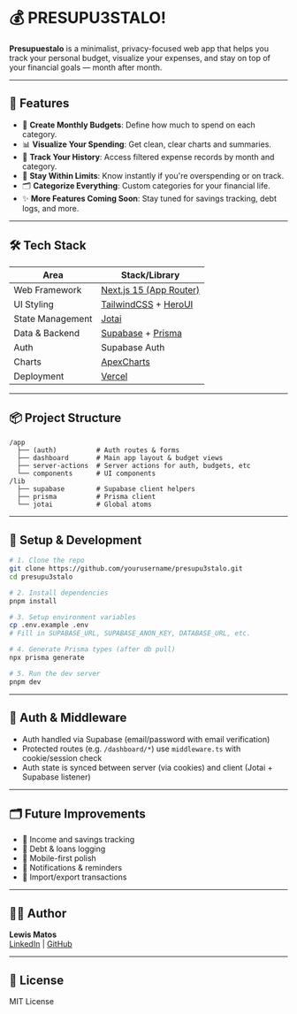 # 💰 PRESUPU3STALO!

**Presupuestalo** is a minimalist, privacy-focused web app that helps you track your personal budget, visualize your expenses, and stay on top of your financial goals — month after month.

---

## 🚀 Features

- 📅 **Create Monthly Budgets**: Define how much to spend on each category.
- 📊 **Visualize Your Spending**: Get clean, clear charts and summaries.
- 🧾 **Track Your History**: Access filtered expense records by month and category.
- 🚦 **Stay Within Limits**: Know instantly if you're overspending or on track.
- 🗂️ **Categorize Everything**: Custom categories for your financial life.
- ✨ **More Features Coming Soon**: Stay tuned for savings tracking, debt logs, and more.

---

## 🛠️ Tech Stack

| Area             | Stack/Library                                                              |
| ---------------- | -------------------------------------------------------------------------- |
| Web Framework    | [Next.js 15 (App Router)](https://nextjs.org)                              |
| UI Styling       | [TailwindCSS](https://tailwindcss.com/) + [HeroUI](https://www.heroui.com) |
| State Management | [Jotai](https://jotai.org/)                                                |
| Data & Backend   | [Supabase](https://supabase.com/) + [Prisma](https://prisma.io/)           |
| Auth             | Supabase Auth                                                              |
| Charts           | [ApexCharts](https://apexcharts.com/)                                      |
| Deployment       | [Vercel](https://vercel.com)                                               |

---

## 📦 Project Structure

```
/app
  ├── (auth)          # Auth routes & forms
  ├── dashboard       # Main app layout & budget views
  ├── server-actions  # Server actions for auth, budgets, etc
  └── components      # UI components
/lib
  ├── supabase        # Supabase client helpers
  ├── prisma          # Prisma client
  └── jotai           # Global atoms
```

---

## 🧪 Setup & Development

```bash
# 1. Clone the repo
git clone https://github.com/yourusername/presupu3stalo.git
cd presupu3stalo

# 2. Install dependencies
pnpm install

# 3. Setup environment variables
cp .env.example .env
# Fill in SUPABASE_URL, SUPABASE_ANON_KEY, DATABASE_URL, etc.

# 4. Generate Prisma types (after db pull)
npx prisma generate

# 5. Run the dev server
pnpm dev
```

---

## 🔐 Auth & Middleware

- Auth handled via Supabase (email/password with email verification)
- Protected routes (e.g. `/dashboard/*`) use `middleware.ts` with cookie/session check
- Auth state is synced between server (via cookies) and client (Jotai + Supabase listener)

---

## 🗂️ Future Improvements

- 💸 Income and savings tracking
- 🤝 Debt & loans logging
- 📱 Mobile-first polish
- 🔔 Notifications & reminders
- 🔄 Import/export transactions

---

## 🧑‍💻 Author

**Lewis Matos**  
[LinkedIn](https://linkedin.com/in/lewissmatos) | [GitHub](https://github.com/lewissmatos)

---

## 📄 License

MIT License
